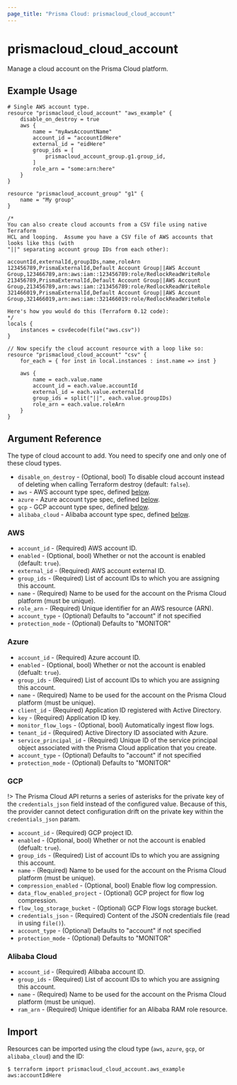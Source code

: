 ```yaml
---
page_title: "Prisma Cloud: prismacloud_cloud_account"
---
```


# prismacloud_cloud_account

Manage a cloud account on the Prisma Cloud platform.

## Example Usage

```hcl
# Single AWS account type.
resource "prismacloud_cloud_account" "aws_example" {
    disable_on_destroy = true
    aws {
        name = "myAwsAccountName"
        account_id = "accountIdHere"
        external_id = "eidHere"
        group_ids = [
            prismacloud_account_group.g1.group_id,
        ]
        role_arn = "some:arn:here"
    }
}

resource "prismacloud_account_group" "g1" {
    name = "My group"
}

/*
You can also create cloud accounts from a CSV file using native Terraform
HCL and looping.  Assume you have a CSV file of AWS accounts that looks like this (with
"||" separating account group IDs from each other):

accountId,externalId,groupIDs,name,roleArn
123456789,PrismaExternalId,Default Account Group||AWS Account Group,123466789,arn:aws:iam::123456789:role/RedlockReadWriteRole
213456789,PrismaExternalId,Default Account Group||AWS Account Group,213456789,arn:aws:iam::213456789:role/RedlockReadWriteRole
321466019,PrismaExternalId,Default Account Group||AWS Account Group,321466019,arn:aws:iam::321466019:role/RedlockReadWriteRole

Here's how you would do this (Terraform 0.12 code):
*/
locals {
    instances = csvdecode(file("aws.csv"))
}

// Now specify the cloud account resource with a loop like so:
resource "prismacloud_cloud_account" "csv" {
    for_each = { for inst in local.instances : inst.name => inst }

    aws {
        name = each.value.name
        account_id = each.value.accountId
        external_id = each.value.externalId
        group_ids = split("||", each.value.groupIDs)
        role_arn = each.value.roleArn
    }
}
```

## Argument Reference

The type of cloud account to add.  You need to specify one and only one of these cloud types.

* `disable_on_destroy` - (Optional, bool) To disable cloud account instead of deleting when calling Terraform destroy (default: `false`).
* `aws` - AWS account type spec, defined [below](#aws).
* `azure` - Azure account type spec, defined [below](#azure).
* `gcp` - GCP account type spec, defined [below](#gcp).
* `alibaba_cloud` - Alibaba account type spec, defined [below](#alibaba-cloud).

### AWS
* `account_id` - (Required) AWS account ID.
* `enabled` - (Optional, bool) Whether or not the account is enabled (default: `true`).
* `external_id` - (Required) AWS account external ID.
* `group_ids` - (Required) List of account IDs to which you are assigning this account.
* `name` - (Required) Name to be used for the account on the Prisma Cloud platform (must be unique).
* `role_arn` - (Required) Unique identifier for an AWS resource (ARN).
* `account_type` - (Optional) Defaults to "account" if not specified
* `protection_mode` - (Optional) Defaults to "MONITOR"

### Azure


* `account_id` - (Required) Azure account ID.
* `enabled` - (Optional, bool) Whether or not the account is enabled (defualt: `true`).
* `group_ids` - (Required) List of account IDs to which you are assigning this account.
* `name` - (Required) Name to be used for the account on the Prisma Cloud platform (must be unique).
* `client_id` - (Required) Application ID registered with Active Directory.
* `key` - (Required) Application ID key.
* `monitor_flow_logs` - (Optional, bool) Automatically ingest flow logs.
* `tenant_id` - (Required) Active Directory ID associated with Azure.
* `service_principal_id` - (Required) Unique ID of the service principal object associated with the Prisma Cloud application that you create.
* `account_type` - (Optional) Defaults to "account" if not specified
* `protection_mode` - (Optional) Defaults to "MONITOR"

### GCP

!> The Prisma Cloud API returns a series of asterisks for the private key of the `credentials_json` field instead of the configured value.  Because of this, the provider cannot detect configuration drift on the private key within the `credentials_json` param.

* `account_id` - (Required) GCP project ID.
* `enabled` - (Optional, bool) Whether or not the account is enabled (defualt: `true`).
* `group_ids` - (Required) List of account IDs to which you are assigning this account.
* `name` - (Required) Name to be used for the account on the Prisma Cloud platform (must be unique).
* `compression_enabled` - (Optional, bool) Enable flow log compression.
* `data_flow_enabled_project` - (Optional) GCP project for flow log compression.
* `flow_log_storage_bucket` - (Optional) GCP Flow logs storage bucket.
* `credentials_json` - (Required) Content of the JSON credentials file (read in using `file()`).
* `account_type` - (Optional) Defaults to "account" if not specified
* `protection_mode` - (Optional) Defaults to "MONITOR"

### Alibaba Cloud

* `account_id` - (Required) Alibaba account ID.
* `group_ids` - (Required) List of account IDs to which you are assigning this account.
* `name` - (Required) Name to be used for the account on the Prisma Cloud platform (must be unique).
* `ram_arn` - (Required) Unique identifier for an Alibaba RAM role resource.

## Import

Resources can be imported using the cloud type (`aws`, `azure`, `gcp`, or `alibaba_cloud`) and the ID:

```
$ terraform import prismacloud_cloud_account.aws_example aws:accountIdHere
```
